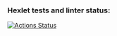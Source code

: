 ### Hexlet tests and linter status:
[![Actions Status](https://github.com/Alamonall/backend-project-lvl1/workflows/hexlet-check/badge.svg)](https://github.com/Alamonall/backend-project-lvl1/actions)